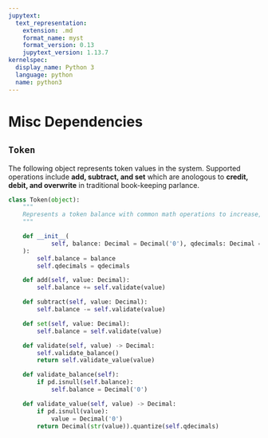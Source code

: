 ```yaml
---
jupytext:
  text_representation:
    extension: .md
    format_name: myst
    format_version: 0.13
    jupytext_version: 1.13.7
kernelspec:
  display_name: Python 3
  language: python
  name: python3
---
```


# Misc Dependencies

## `Token`

The following object represents token values in the system. Supported operations include **add, subtract, and set** which are anologous to **credit, debit, and overwrite** in traditional book-keeping parlance.

```python
class Token(object):
    """
    Represents a token balance with common math operations to increase, decrease, and set the balance.
    """

    def __init__(
            self, balance: Decimal = Decimal('0'), qdecimals: Decimal = DEFAULT_QDECIMALS
    ):
        self.balance = balance
        self.qdecimals = qdecimals

    def add(self, value: Decimal):
        self.balance += self.validate(value)

    def subtract(self, value: Decimal):
        self.balance -= self.validate(value)

    def set(self, value: Decimal):
        self.balance = self.validate(value)

    def validate(self, value) -> Decimal:
        self.validate_balance()
        return self.validate_value(value)

    def validate_balance(self):
        if pd.isnull(self.balance):
            self.balance = Decimal('0')

    def validate_value(self, value) -> Decimal:
        if pd.isnull(value):
            value = Decimal('0')
        return Decimal(str(value)).quantize(self.qdecimals)
```
